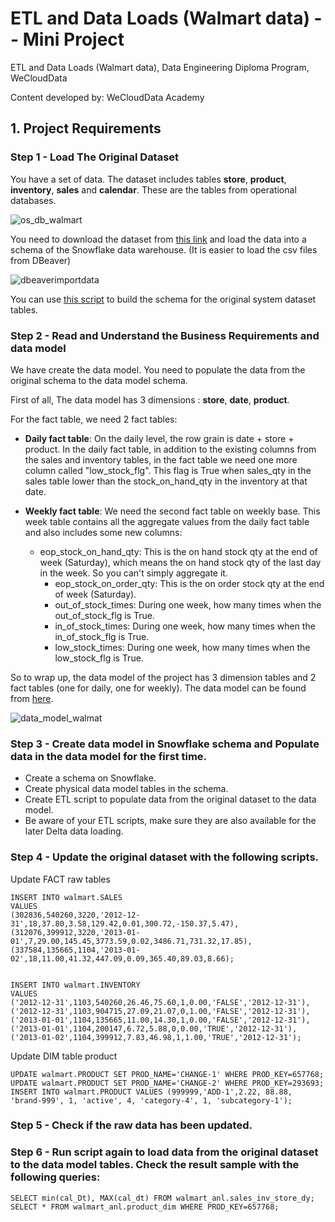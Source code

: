 # ETL and Data Loads (Walmart data) -- Mini Project

ETL and Data Loads (Walmart data), Data Engineering Diploma Program, WeCloudData

Content developed by: WeCloudData Academy

## 1. Project Requirements

### Step 1 - Load The Original Dataset

You have a set of data. The dataset includes tables **store**, **product**, **inventory**, **sales** and **calendar**. These are the tables from operational databases.

![os_db_walmart](https://user-images.githubusercontent.com/108837052/201822898-b317b912-ab73-44b8-b401-030b476ec971.jpg)

You need to download the dataset from [this link](https://s3.amazonaws.com/weclouddata/data/walmart%20raw%20data.zip) and load the data into a schema of the Snowflake data warehouse. (It is easier to load the csv files from DBeaver)

![dbeaverimportdata](https://user-images.githubusercontent.com/108837052/201823064-f7225db3-bcad-49ab-b210-ca5cbb43e935.png)

You can use [this script](https://s3.amazonaws.com/weclouddata/data/data/build_os_db.sql) to build the schema for the original system dataset tables.

### Step 2 - Read and Understand the Business Requirements and data model

We have create the data model. You need to populate the data from the original schema to the data model schema. 

First of all, The data model has 3 dimensions : **store**, **date**, **product**.

For the fact table, we need 2 fact tables:

* **Daily fact table**: On the daily level, the row grain is date + store + product. In the daily fact table, in addition to the existing columns from the sales and inventory tables, in the fact table we need one more column called "low_stock_flg". This flag is True when sales_qty in the sales table lower than the stock_on_hand_qty in the inventory at that date.

* **Weekly fact table**: We need the second fact table on weekly base. This week table contains all the aggregate values from the daily fact table and also includes some new columns:
  * eop_stock_on_hand_qty: This is the on hand stock qty at the end of week (Saturday), which means the on hand stock qty of the last day in the week. So you can't simply aggregate it.
    * eop_stock_on_order_qty: This is the on order stock qty at the end of week (Saturday).
    * out_of_stock_times: During one week, how many times when the out_of_stock_flg is True.
    * in_of_stock_times: During one week, how many times when the in_of_stock_flg is True.
    * low_stock_times: During one week, how many times when the low_stock_flg is True. 

So to wrap up, the data model of the project has 3 dimension tables and 2 fact tables (one for daily, one for weekly). The data model can be found from [here](https://docs.google.com/spreadsheets/d/13IS-LuFUzr2_mO6Ea3WFViuHQOYbhtCFUN62xQtbaIA/edit?usp=sharing). 

![data_model_walmat](https://user-images.githubusercontent.com/108837052/201823703-e1af2176-bd43-4f1d-9901-43a95f3a70a8.jpg)

### Step 3 - Create data model in Snowflake schema and Populate data in the data model for the first time.

* Create a schema on Snowflake.
* Create physical data model tables in the schema.
* Create ETL script to populate data from the original dataset to the data model.
* Be aware of your ETL scripts, make sure they are also available for the later Delta data loading. 


### Step 4 - Update the original dataset with the following scripts.

Update FACT raw tables

    INSERT INTO walmart.SALES
    VALUES
    (302836,540260,3220,'2012-12-31',18,37.80,3.58,129.42,0.01,300.72,-150.37,5.47),
    (312076,399912,3220,'2013-01-01',7,29.00,145.45,3773.59,0.02,3486.71,731.32,17.85),
    (337584,135665,1104,'2013-01-02',18,11.00,41.32,447.09,0.09,365.40,89.03,8.66);


    INSERT INTO walmart.INVENTORY
    VALUES
    ('2012-12-31',1103,540260,26.46,75.60,1,0.00,'FALSE','2012-12-31'),
    ('2012-12-31',1103,904715,27.09,21.07,0,1.00,'FALSE','2012-12-31'),
    ('2013-01-01',1104,135665,11.00,14.30,1,0.00,'FALSE','2012-12-31'),
    ('2013-01-01',1104,200147,6.72,5.88,0,0.00,'TRUE','2012-12-31'),
    ('2013-01-02',1104,399912,7.83,46.98,1,1.00,'TRUE','2012-12-31');


Update DIM table product

    UPDATE walmart.PRODUCT SET PROD_NAME='CHANGE-1' WHERE PROD_KEY=657768;
    UPDATE walmart.PRODUCT SET PROD_NAME='CHANGE-2' WHERE PROD_KEY=293693;
    INSERT INTO walmart.PRODUCT VALUES (999999,'ADD-1',2.22, 88.88, 'brand-999', 1, 'active', 4, 'category-4', 1, 'subcategory-1');
    
### Step 5 - Check if the raw data has been updated.

### Step 6 - Run script again to load data from the original dataset to the data model tables. Check the result sample with the following queries:

    SELECT min(cal_Dt), MAX(cal_dt) FROM walmart_anl.sales_inv_store_dy;
    SELECT * FROM walmart_anl.product_dim WHERE PROD_KEY=657768;
